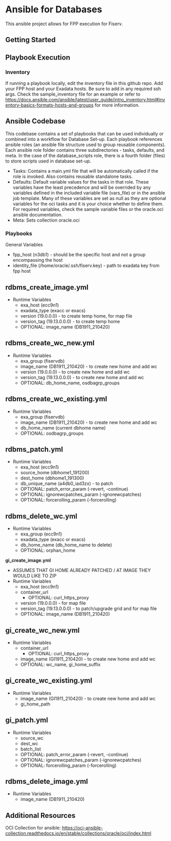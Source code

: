 # Ansible for Databases

This ansible project allows for FPP execution for Fiserv. 

## Getting Started

## Playbook Execution

### Inventory

If running a playbook locally, edit the inventory file in this github repo. Add your FPP host and your Exadata hosts. Be sure to add in any required ssh args. Check the sample_inventory file for an example or refer to https://docs.ansible.com/ansible/latest/user_guide/intro_inventory.html#inventory-basics-formats-hosts-and-groups for more information. 


## Ansible Codebase

This codebase contains a set of playbooks that can be used individually or combined into a workflow for Database Set-up. Each playbook references ansible roles (an ansible file structure used to group reusable components). Each ansible role folder contains three subdirectories - tasks, defaults, and meta. In the case of the database_scripts role, there is a fourth folder (files) to store scripts used in database set-up.

- Tasks: Contains a main.yml file that will be automatically called if the role is invoked. Also contains reusable standalone tasks.
- Defaults: Default variable values for the tasks in that role. These variables have the least precedence and will be overrided by any variables defined in the included variable file (vars_file) or in the ansible job template. Many of these variables are set as null as they are optional variables for the oci tasks and it is your choice whether to define them. For required variables, check the sample variable files or the oracle.oci ansible documentation. 
- Meta: Sets collection oracle.oci


### Playbooks

General Variables
- fpp_host (n3db1) - should be the specific host and not a group encompassing the host
- identity_file (/home/oracle/.ssh/fiserv.key) - path to exadata key from fpp host

**rdbms_create_image.yml**
- 
- Runtime Variables
    - exa_host (ecc9n1)
    - exadata_type (exacc or exacs)
    - version (19.0.0.0) - to create temp home, for map file
    - version_tag (19.13.0.0.0) - to create temp home
    - OPTIONAL: image_name (DB1911_210420)

**rdbms_create_wc_new.yml**
- 
- Runtime Variables
    - exa_group (fiservdb)
    - image_name (DB1911_210420) - to create new home and add wc
    - version (19.0.0.0) - to create new home and add wc
    - version_tag (19.13.0.0.0) - to create new home and add wc
    - OPTIONAL: db_home_name, osdbagrp_groups

**rdbms_create_wc_existing.yml**
- 
- Runtime Variables
    - exa_group (fiservdb)
    - image_name (DB1911_210420) - to create new home and add wc
    - db_home_name (current dbhome name)
    - OPTIONAL: osdbagrp_groups

**rdbms_patch.yml**
- 
- Runtime Variables 
    - exa_host (ecc9n1)
    - source_home (dbhome1_191200)
    - dest_home (dbhome1_191300)
    - db_unique_name (a4db0_iad3zx) - to patch
    - OPTIONAL: patch_error_param (-revert, -continue)
    - OPTIONAL: ignorewcpatches_param (-ignorewcpatches)
    - OPTIONAL: forcerolling_param (-forcerolling)

**rdbms_delete_wc.yml**
- 
- Runtime Variables
    - exa_group (ecc9n1)
    - exadata_type (exacc or exacs)
    - db_home_name (db_home_name to delete)
    - OPTIONAL: orphan_home

**gi_create_image.yml**
- ASSUMES THAT GI HOME ALREADY PATCHED / AT IMAGE THEY WOULD LIKE TO ZIP
- Runtime Variables 
    - exa_host (ecc9n1)
    - container_url
        - OPTIONAL: curl_https_proxy
    - version (19.0.0.0) - for map file
    - version_tag (19.13.0.0.0) - to patch/upgrade grid and for map file
    - OPTIONAL: image_name (DB1911_210420)

**gi_create_wc_new.yml**
- 
- Runtime Variables
    - container_url
        - OPTIONAL: curl_https_proxy
    - image_name (GI1911_210420) - to create new home and add wc
    - OPTIONAL: wc_name, gi_home_suffix

**gi_create_wc_existing.yml**
- 
- Runtime Variables
    - image_name (GI1911_210420) - to create new home and add wc
    - gi_home_path

**gi_patch.yml**
- 
- Runtime Variables
    - source_wc
    - dest_wc
    - batch_list
    - OPTIONAL: patch_error_param (-revert, -continue)
    - OPTIONAL: ignorewcpatches_param (-ignorewcpatches)
    - OPTIONAL: forcerolling_param (-forcerolling)

**rdbms_delete_image.yml**
- 
- Runtime Variables
    - image_name (DB1911_210420)

## Additional Resources

OCI Collection for ansible: https://oci-ansible-collection.readthedocs.io/en/stable/collections/oracle/oci/index.html



